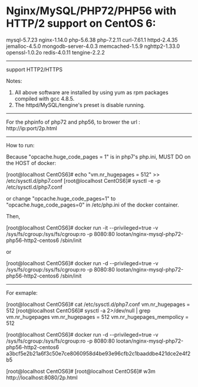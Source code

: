 # Nginx/MySQL/PHP72/PHP56 with HTTP/2 support on CentOS 6:

mysql-5.7.23
nginx-1.14.0
php-5.6.38
php-7.2.11
curl-7.61.1
httpd-2.4.35
jemalloc-4.5.0
mongodb-server-4.0.3
memcached-1.5.9
nghttp2-1.33.0
openssl-1.0.2o
redis-4.0.11
tengine-2.2.2

-----------------

support HTTP2/HTTPS

Notes: 
1. All above software are installed by using yum as rpm packages compiled with gcc 4.8.5. 
2. The httpd/MySQL/tengine's preset is disable running. 

-----------------

For the phpinfo of php72 and php56, to brower the url :
http://ip:port/2p.html

-----------------

How to run:

Because "opcache.huge_code_pages = 1" is in php7's php.ini, MUST DO on the HOST of docker:

[root@localhost CentOS6]# echo "vm.nr_hugepages = 512" >> /etc/sysctl.d/php7.conf
[root@localhost CentOS6]# sysctl -e -p /etc/sysctl.d/php7.conf

or change "opcache.huge_code_pages=1" to "opcache.huge_code_pages=0" in /etc/php.ini of the docker container.

Then,

[root@localhost CentOS6]# docker run -it --privileged=true -v /sys/fs/cgroup:/sys/fs/cgroup:ro -p 8080:80 lootan/nginx-mysql-php72-php56-http2-centos6 /sbin/init

or

[root@localhost CentOS6]# docker run -d  --privileged=true -v /sys/fs/cgroup:/sys/fs/cgroup:ro -p 8080:80 lootan/nginx-mysql-php72-php56-http2-centos6 /sbin/init

-----------------

For exmaple:

[root@localhost CentOS6]# cat /etc/sysctl.d/php7.conf
vm.nr_hugepages = 512
[root@localhost CentOS6]# sysctl -a 2>/dev/null | grep vm.nr_hugepages
vm.nr_hugepages = 512
vm.nr_hugepages_mempolicy = 512

[root@localhost CentOS6]# docker run -d --privileged=true -v /sys/fs/cgroup:/sys/fs/cgroup:ro -p 8080:80 lootan/nginx-mysql-php72-php56-http2-centos6
a3bcf5e2b21a6f3c50e7ce8060958d4be93e96cfb2c1baaddbe421dce2e4f2b5

[root@localhost CentOS6]#
[root@localhost CentOS6]# w3m http://localhost:8080/2p.html
